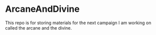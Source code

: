 # ArcaneAndDivine
This repo is for storing materials for the next campaign I am working on called the arcane and the divine.
